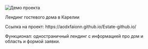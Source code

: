 <img src="https://i.ibb.co/2gjjHcb/Screenshot-20231227-151013.png" alt="Демо проекта">
<p>Лендинг гостевого дома в Карелии</p>
<p>Ссылка на проект: https://aodxfaionn.github.io/Estate-github.io/ </p>
<p>Функционал: одностраничный лендинг с информацией про дом и область и формой заявки.</p>
